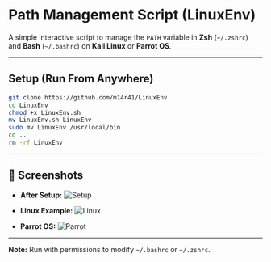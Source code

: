 # Path Management Script (LinuxEnv)

A simple interactive script to manage the `PATH` variable in **Zsh** (`~/.zshrc`) and **Bash** (`~/.bashrc`) on **Kali Linux** or **Parrot OS**.

---

## Setup (Run From Anywhere)

```bash
git clone https://github.com/m14r41/LinuxEnv
cd LinuxEnv
chmod +x LinuxEnv.sh
mv LinuxEnv.sh LinuxEnv
sudo mv LinuxEnv /usr/local/bin
cd ..
rm -rf LinuxEnv
```

---

## 📸 Screenshots

* **After Setup:**
  ![Setup](https://github.com/m14r41/LinuxEnv/assets/95265573/ab9077ce-0e51-4e88-899c-1039172450fc)

* **Linux Example:**
  ![Linux](https://github.com/m14r41/LinuxEnv/assets/95265573/e8b3da08-b88d-4056-a95f-b4ba1b8639c2)

* **Parrot OS:**
  ![Parrot](https://github.com/m14r41/LinuxEnv/assets/95265573/86bbbee3-aaac-464f-9791-9dc74f1c4432)

---

 **Note:** Run with permissions to modify `~/.bashrc` or `~/.zshrc`.



